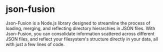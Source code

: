 # json-fusion
Json-Fusion is a Node.js library designed to streamline the process of loading, merging, and reflecting directory hierarchies in JSON files. With Json-Fusion, you can consolidate information scattered across different JSON files, and reflect your filesystem's structure directly in your data, all with just a few lines of code.
